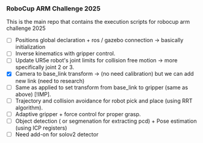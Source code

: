 ### RoboCup ARM Challenge 2025

This is the main repo that contains the execution scripts for robocup arm challenge 2025

- [ ] Positions global declaration + ros / gazebo connection -> basically initialization
- [ ] Inverse kinematics with gripper control.
- [ ] Update UR5e robot's joint limits for collision free motion -> more specifically joint 2 or 3.
- [X] Camera to base_link transform -> (no need calibration) but we can add new link (need to research)
- [ ] Same as applied to set transform from base_link to gripper (same as above) [!IMP].
- [ ] Trajectory and collision avoidance for robot pick and place (using RRT algorithm).
- [ ] Adaptive gripper + force control for proper grasp.
- [ ] Object detection ( or segmenation for extracting pcd) + Pose estimation (using ICP registers)
- [ ] Need add-on for solov2 detector